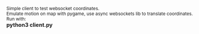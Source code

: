 <sup>Simple client to test websocket coordinates.</sup></br>
<sup>Emulate motion on map with pygame, use async websockets lib to translate coordinates.</sup></br>
<sup>Run with:</sup></br>
**python3 client.py**